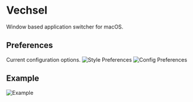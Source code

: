 # Vechsel

Window based application switcher for macOS.

## Preferences
Current configuration options.
![Style Preferences](readme/style_prefs.png)
![Config Preferences](readme/config_prefs.png)

## Example
![Example](readme/example.png)
